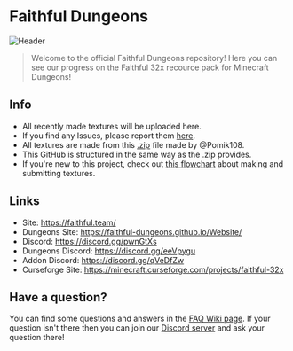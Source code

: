 # Faithful Dungeons
![Header](https://i.imgur.com/Ra0XooI.png)
> Welcome to the official Faithful Dungeons repository! Here you can see our progress on the Faithful 32x recource pack for Minecraft Dungeons!

## Info
- All recently made textures will be uploaded here. 
- If you find any Issues, please report them [here](https://github.com/Faithful-Dungeons/Resource-Pack/issues). 
- All textures are made from this [.zip](http://www.mediafire.com/file/c9p05bw59rdunw4/Dungeons_textures.zip/file) file made by @Pomik108.
- This GitHub is structured in the same way as the .zip provides.
- If you're new to this project, check out [this flowchart](https://cdn.discordapp.com/attachments/716484045118373979/722080330860986429/Untitled_Diagram.png) about making and submitting textures.

## Links
- Site: https://faithful.team/
- Dungeons Site: https://faithful-dungeons.github.io/Website/
- Discord: https://discord.gg/pwnGtXs
- Dungeons Discord: https://discord.gg/eeVpygu
- Addon Discord: https://discord.gg/qVeDfZw
- Curseforge Site: https://minecraft.curseforge.com/projects/faithful-32x

## Have a question?
You can find some questions and answers in the [FAQ Wiki page](https://github.com/Faithful-Dungeons/Resource-Pack/wiki/FAQ). If your question isn't there then you can join our [Discord server](https://discord.gg/eeVpygu) and ask your question there!
